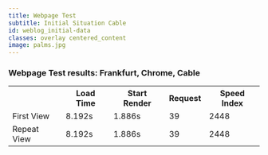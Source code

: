 ```yaml
---
title: Webpage Test
subtitle: Initial Situation Cable
id: weblog_initial-data
classes: overlay centered_content
image: palms.jpg
---
```


<h3>Webpage Test results: Frankfurt, Chrome, Cable</h3>

<table class="tableizer-table">
<tr class="tableizer-firstrow"><th></th><th>Load Time</th><th>Start Render</th><th>Request</th><th>Speed Index</th></tr>
 <tr><td>First View</td><td>8.192s</td><td>1.886s</td><td>39</td><td>2448</td></tr>
 <tr><td>Repeat View</td><td>8.192s</td><td>1.886s</td><td>39</td><td>2448</td></tr>
</table>
